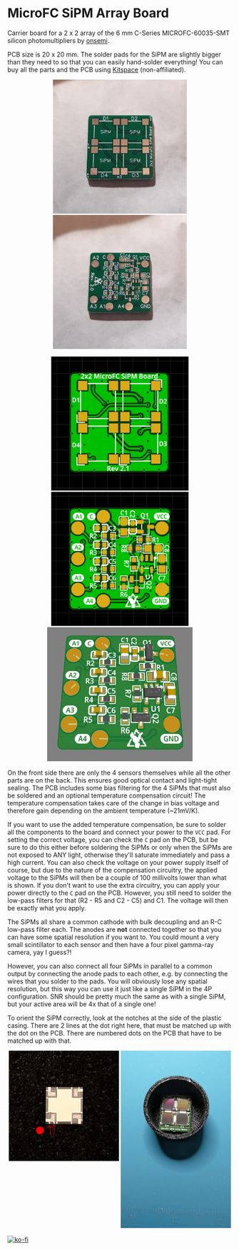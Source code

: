 # MicroFC SiPM Array Board

Carrier board for a 2 x 2 array of the 6 mm C-Series MICROFC-60035-SMT silicon photomultipliers by [onsemi](https://www.onsemi.com/pdf/datasheet/microc-series-d.pdf).

PCB size is 20 x 20 mm. The solder pads for the SiPM are slightly bigger than they need to so that you can easily hand-solder everything! You can buy all the parts and the PCB using [Kitspace](https://kitspace.org/opengammaproject/MicroFC-SiPM-Array-Board) (non-affiliated).

<p align="center">
  <img alt="Front Side PCB" title="Front Side PCB" src="docs/pcb_front.jpg" height="300px">
  <img alt="Back Side PCB" title="Back Side PCB" src="docs/pcb_back.jpg" height="300px">
</p>

<p align="center">
  <img alt="Front Side PCB Rendering" title="Front Side PCB Rendering" src="docs/sipm1.png" height="300px">
  <img alt="Back Side PCB Rendering" title="Back Side PCB Rendering" src="docs/sipm2.png" height="300px">
  <img alt="Back Side 3D Rendering" title="Back Side 3D Rendering" src="docs/sipm3.png" height="300px">
</p>

On the front side there are only the 4 sensors themselves while all the other parts are on the back. This ensures good optical contact and light-tight sealing. The PCB includes some bias filtering for the 4 SiPMs that must also be soldered and an optional temperature compensation circuit! The temperature compensation takes care of the change in bias voltage and therefore gain depending on the ambient temperature (~21mV/K).

If you want to use the added temperature compensation, be sure to solder all the components to the board and connect your power to the `VCC` pad. For setting the correct voltage, you can check the `C` pad on the PCB, but be sure to do this either before soldering the SiPMs or only when the SiPMs are not exposed to ANY light, otherwise they'll saturate immediately and pass a high current. You can also check the voltage on your power supply itself of course, but due to the nature of the compensation circuitry, the applied voltage to the SiPMs will then be a couple of 100 millivolts lower than what is shown. If you don't want to use the extra circuitry, you can apply your power directly to the `C` pad on the PCB. However, you still need to solder the low-pass filters for that (R2 - R5 and C2 - C5) and C1. The voltage will then be exactly what you apply.

The SiPMs all share a common cathode with bulk decoupling and an R-C low-pass filter each. The anodes are **not** connected together so that you can have some spatial resolution if you want to. You could mount a very small scintillator to each sensor and then have a four pixel gamma-ray camera, yay I guess?!

However, you can also connect all four SiPMs in parallel to a common output by connecting the anode pads to each other, e.g. by connecting the wires that you solder to the pads. You will obviously lose any spatial resolution, but this way you can use it just like a single SiPM in the 4P configuration. SNR should be pretty much the same as with a single SiPM, but your active area will be 4x that of a single one!

To orient the SiPM correctly, look at the notches at the side of the plastic casing. There are 2 lines at the dot right here, that must be matched up with the dot on the PCB. There are numbered dots on the PCB that have to be matched up with that.

<p align="center">
  <img alt="SiPM Orientation" title="SiPM Orientation" src="docs/SiPM-orientation.jpg" width="49%" align="top">
  <img alt="Assembled SiPM array board" title="Assembled SiPM array board" src="docs/assembly.jpg" width="49%">
</p>

[![ko-fi](https://ko-fi.com/img/githubbutton_sm.svg)](https://ko-fi.com/J3J61GLR3G)
